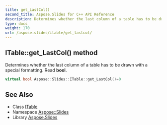 ```yaml
---
title: get_LastCol()
second_title: Aspose.Slides for C++ API Reference
description: Determines whether the last column of a table has to be drawn with a special formatting. Read bool.
type: docs
weight: 170
url: /aspose.slides/itable/get_lastcol/
---
```

## ITable::get_LastCol() method


Determines whether the last column of a table has to be drawn with a special formatting. Read **bool**.

```cpp
virtual bool Aspose::Slides::ITable::get_LastCol()=0
```

## See Also

* Class [ITable](../)
* Namespace [Aspose::Slides](../../)
* Library [Aspose.Slides](../../../)